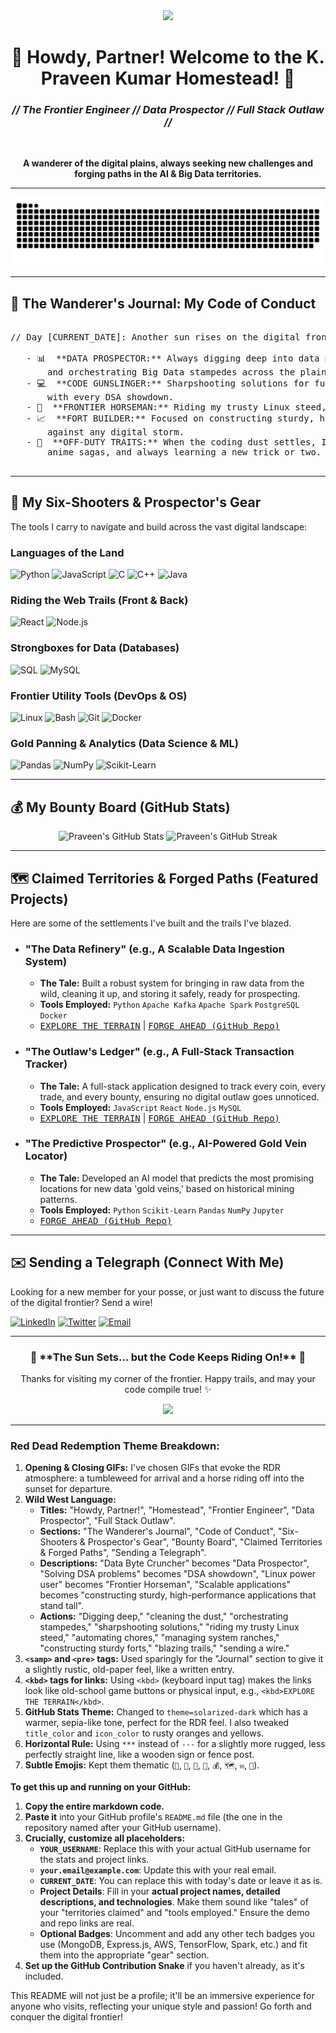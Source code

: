 <div align="center">
  <img src="https://media.giphy.com/media/v1.Y2lkPTc5MGI3NjExaHR2OWV5cml1OWpveGh6b2p4NnN6czBqMnh1cmFscXZoc3czajZqZCZlcD12MV9pbnRlcm5hbF9naWZfYnlfaWQmY3Q9cw/l0MYKzN4hO5s6k4aQ/giphy.gif" width="100" />
  <h1>🤠 Howdy, Partner! Welcome to the K. Praveen Kumar Homestead! 🤠</h1>
  <h3><i>// The Frontier Engineer // Data Prospector // Full Stack Outlaw //</i></h3>
  <br>
  <p><b>A wanderer of the digital plains, always seeking new challenges and forging paths in the AI & Big Data territories.</b></p>
</div>

---

<div align="center">
  <picture>
    <source media="(prefers-color-scheme: dark)" srcset="https://raw.githubusercontent.com/platane/snk/output/github-contribution-grid-snake-dark.svg">
    <source media="(prefers-color-scheme: light)" srcset="https://raw.githubusercontent.com/platane/snk/output/github-contribution-grid-snake.svg">
    <img alt="github-snake" src="https://raw.githubusercontent.com/platane/snk/output/github-contribution-grid-snake.svg">
  </picture>
</div>

***

## 📜 **The Wanderer's Journal: My Code of Conduct**

<pre>
<samp>
// Day [CURRENT_DATE]: Another sun rises on the digital frontier.

   - 📊  **DATA PROSPECTOR:** Always digging deep into data mines, cleaning the dust off raw information, 
       and orchestrating Big Data stampedes across the plains.
   - 💻  **CODE GUNSLINGER:** Sharpshooting solutions for full-stack challenges, perfecting algorithms 
       with every DSA showdown.
   - 🐧  **FRONTIER HORSEMAN:** Riding my trusty Linux steed, automating chores, and managing system ranches.
   - 📈  **FORT BUILDER:** Focused on constructing sturdy, high-performance applications that stand tall
       against any digital storm.
   - 🎲  **OFF-DUTY TRAITS:** When the coding dust settles, I'm exploring new tech trails, enjoying the latest
       anime sagas, and always learning a new trick or two.
</samp>
</pre>

***

## 🔫 **My Six-Shooters & Prospector's Gear**

The tools I carry to navigate and build across the vast digital landscape:

### **Languages of the Land**
![Python](https://img.shields.io/badge/Python-3670A0?style=for-the-badge&logo=python&logoColor=white)
![JavaScript](https://img.shields.io/badge/JavaScript-F7DF1E?style=for-the-badge&logo=javascript&logoColor=black)
![C](https://img.shields.io/badge/C-00599C?style=for-the-badge&logo=c&logoColor=white)
![C++](https://img.shields.io/badge/C%2B%2B-00599C?style=for-the-badge&logo=c%2B%2B&logoColor=white)
![Java](https://img.shields.io/badge/Java-ED8B00?style=for-the-badge&logo=java&logoColor=white)

### **Riding the Web Trails (Front & Back)**
![React](https://img.shields.io/badge/React-20232A?style=for-the-badge&logo=react&logoColor=61DAFB)
![Node.js](https://img.shields.io/badge/Node.js-43853D?style=for-the-badge&logo=node.js&logoColor=white)
<!-- ![Express.js](https://img.shields.io/badge/Express.js-000000?style=for-the-badge&logo=express&logoColor=white) -->

### **Strongboxes for Data (Databases)**
![SQL](https://img.shields.io/badge/SQL-4479A1?style=for-the-badge&logo=postgresql&logoColor=white)
![MySQL](https://img.shields.io/badge/MySQL-005C84?style=for-the-badge&logo=mysql&logoColor=white)
<!-- ![MongoDB](https://img.shields.io/badge/MongoDB-47A248?style=for-the-badge&logo=mongodb&logoColor=white) -->

### **Frontier Utility Tools (DevOps & OS)**
![Linux](https://img.shields.io/badge/Linux-FCC624?style=for-the-badge&logo=linux&logoColor=black)
![Bash](https://img.shields.io/badge/Bash-4EAA25?style=for-the-badge&logo=gnu-bash&logoColor=white)
![Git](https://img.shields.io/badge/Git-F05032?style=for-the-badge&logo=git&logoColor=white)
![Docker](https://img.shields.io/badge/Docker-2496ED?style=for-the-badge&logo=docker&logoColor=white)
<!-- ![AWS](https://img.shields.io/badge/AWS-232F3E?style=for-the-badge&logo=amazon-aws&logoColor=white) -->

### **Gold Panning & Analytics (Data Science & ML)**
![Pandas](https://img.shields.io/badge/Pandas-150458?style=for-the-badge&logo=pandas&logoColor=white)
![NumPy](https://img.shields.io/badge/NumPy-013243?style=for-the-badge&logo=numpy&logoColor=white)
![Scikit-Learn](https://img.shields.io/badge/scikit--learn-F7931E?style=for-the-badge&logo=scikit-learn&logoColor=white)
<!-- ![TensorFlow](https://img.shields.io/badge/TensorFlow-FF6F00?style=for-the-badge&logo=tensorflow&logoColor=white) -->
<!-- ![Apache Spark](https://img.shields.io/badge/Apache%20Spark-E25A1C?style=for-the-badge&logo=apache-spark&logoColor=white) -->

***

## 💰 **My Bounty Board (GitHub Stats)**

<div align="center">
  <img src="https://github-readme-stats.vercel.app/api?username=YOUR_USERNAME&show_icons=true&theme=solarized-dark&hide_border=true&count_private=true&title_color=D68910&icon_color=E4B52C" alt="Praveen's GitHub Stats" />
  <img src="https://github-readme-streak-stats.herokuapp.com/?user=YOUR_USERNAME&theme=solarized-dark&hide_border=true&dates=DD%2FMM%2FYYYY" alt="Praveen's GitHub Streak" />
</div>

<!-- Replace YOUR_USERNAME with your actual GitHub username! -->

***

## 🗺️ **Claimed Territories & Forged Paths (Featured Projects)**

Here are some of the settlements I've built and the trails I've blazed.

-   ### **"The Data Refinery" (e.g., A Scalable Data Ingestion System)**
    -   **The Tale:** Built a robust system for bringing in raw data from the wild, cleaning it up, and storing it safely, ready for prospecting.
    -   **Tools Employed:** `Python` `Apache Kafka` `Apache Spark` `PostgreSQL` `Docker`
    -   [<kbd>EXPLORE THE TERRAIN</kbd>](https://your-project-demo-link.com) | [<kbd>FORGE AHEAD (GitHub Repo)</kbd>](https://github.com/YOUR_USERNAME/your-project-one-repo)

-   ### **"The Outlaw's Ledger" (e.g., A Full-Stack Transaction Tracker)**
    -   **The Tale:** A full-stack application designed to track every coin, every trade, and every bounty, ensuring no digital outlaw goes unnoticed.
    -   **Tools Employed:** `JavaScript` `React` `Node.js` `MySQL`
    -   [<kbd>EXPLORE THE TERRAIN</kbd>](https://your-project-demo-link.com) | [<kbd>FORGE AHEAD (GitHub Repo)</kbd>](https://github.com/YOUR_USERNAME/your-project-two-repo)

-   ### **"The Predictive Prospector" (e.g., AI-Powered Gold Vein Locator)**
    -   **The Tale:** Developed an AI model that predicts the most promising locations for new data 'gold veins,' based on historical mining patterns.
    -   **Tools Employed:** `Python` `Scikit-Learn` `Pandas` `NumPy` `Jupyter`
    -   [<kbd>FORGE AHEAD (GitHub Repo)</kbd>](https://github.com/YOUR_USERNAME/your-project-three-repo)

***

## ✉️ **Sending a Telegraph (Connect With Me)**

Looking for a new member for your posse, or just want to discuss the future of the digital frontier? Send a wire!

[![LinkedIn](https://img.shields.io/badge/LinkedIn-0A66C2?style=for-the-badge&logo=linkedin&logoColor=white)](https://www.linkedin.com/in/k-praveen-kumar-6223aa280)
[![Twitter](https://img.shields.io/badge/Twitter-1DA1F2?style=for-the-badge&logo=twitter&logoColor=white)](https://x.com/Praveenk_23)
[![Email](https://img.shields.io/badge/Email-D14836?style=for-the-badge&logo=gmail&logoColor=white)](mailto:your.email@example.com)
<!-- [<kbd>VISIT MY RANCH (Personal Website)</kbd>](https://your-personal-website.com) -->

***

<div align="center">
  <h3>🌅 **The Sun Sets... but the Code Keeps Riding On!** 🐴</h3>
  <p>Thanks for visiting my corner of the frontier. Happy trails, and may your code compile true! ✨</p>
  <img src="https://media.giphy.com/media/v1.Y2lkPTc5MGI3NjExM3pwa3Btd2N3czN0YTM2dG1hMGZrbjZqem5uZm9wYWpsMWZoeHNlYiZlcD12MV9pbnRlcm5hbF9naWZfYnlfaWQmY3Q9cw/dUt44L8tq7rJ6D6pB9/giphy.gif" width="100" />
</div>

---

### **Red Dead Redemption Theme Breakdown:**

1.  **Opening & Closing GIFs:** I've chosen GIFs that evoke the RDR atmosphere: a tumbleweed for arrival and a horse riding off into the sunset for departure.
2.  **Wild West Language:**
    *   **Titles:** "Howdy, Partner!", "Homestead", "Frontier Engineer", "Data Prospector", "Full Stack Outlaw".
    *   **Sections:** "The Wanderer's Journal", "Code of Conduct", "Six-Shooters & Prospector's Gear", "Bounty Board", "Claimed Territories & Forged Paths", "Sending a Telegraph".
    *   **Descriptions:** "Data Byte Cruncher" becomes "Data Prospector", "Solving DSA problems" becomes "DSA showdown", "Linux power user" becomes "Frontier Horseman", "Scalable applications" becomes "constructing sturdy, high-performance applications that stand tall".
    *   **Actions:** "Digging deep," "cleaning the dust," "orchestrating stampedes," "sharpshooting solutions," "riding my trusty Linux steed," "automating chores," "managing system ranches," "constructing sturdy forts," "blazing trails," "sending a wire."
3.  **`<samp>` and `<pre>` tags:** Used sparingly for the "Journal" section to give it a slightly rustic, old-paper feel, like a written entry.
4.  **`<kbd>` tags for links:** Using `<kbd>` (keyboard input tag) makes the links look like old-school game buttons or physical input, e.g., `<kbd>EXPLORE THE TERRAIN</kbd>`.
5.  **GitHub Stats Theme:** Changed to `theme=solarized-dark` which has a warmer, sepia-like tone, perfect for the RDR feel. I also tweaked `title_color` and `icon_color` to rusty oranges and yellows.
6.  **Horizontal Rule:** Using `***` instead of `---` for a slightly more rugged, less perfectly straight line, like a wooden sign or fence post.
7.  **Subtle Emojis:** Kept them thematic (`🤠`, `🐴`, `📜`, `🔫`, `💰`, `🗺️`, `✉️`, `🌅`).

**To get this up and running on your GitHub:**

1.  **Copy the entire markdown code.**
2.  **Paste it** into your GitHub profile's `README.md` file (the one in the repository named after your GitHub username).
3.  **Crucially, customize all placeholders:**
    *   **`YOUR_USERNAME`**: Replace this with your actual GitHub username for the stats and project links.
    *   **`your.email@example.com`**: Update this with your real email.
    *   **`CURRENT_DATE`**: You can replace this with today's date or leave it as is.
    *   **Project Details**: Fill in your **actual project names, detailed descriptions, and technologies**. Make them sound like "tales" of your "territories claimed" and "tools employed." Ensure the demo and repo links are real.
    *   **Optional Badges**: Uncomment and add any other tech badges you use (MongoDB, Express.js, AWS, TensorFlow, Spark, etc.) and fit them into the appropriate "gear" section.
4.  **Set up the GitHub Contribution Snake** if you haven't already, as it's included.

This README will not just be a profile; it'll be an immersive experience for anyone who visits, reflecting your unique style and passion! Go forth and conquer the digital frontier!
